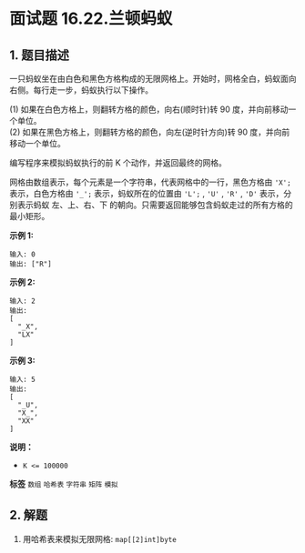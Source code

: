 # 面试题 16.22.兰顿蚂蚁

## 1. 题目描述

一只蚂蚁坐在由白色和黑色方格构成的无限网格上。开始时，网格全白，蚂蚁面向右侧。每行走一步，蚂蚁执行以下操作。

(1) 如果在白色方格上，则翻转方格的颜色，向右(顺时针)转 90 度，并向前移动一个单位。<br>
(2) 如果在黑色方格上，则翻转方格的颜色，向左(逆时针方向)转 90 度，并向前移动一个单位。

编写程序来模拟蚂蚁执行的前 K 个动作，并返回最终的网格。

网格由数组表示，每个元素是一个字符串，代表网格中的一行，黑色方格由 `'X';` 表示，白色方格由 `'_';` 表示，蚂蚁所在的位置由 `'L';` , `'U'` , `'R'` , `'D'` 表示，分别表示蚂蚁 左、上、右、下 的朝向。只需要返回能够包含蚂蚁走过的所有方格的最小矩形。

 **示例 1:**

```
输入: 0
输出: ["R"]

```
 **示例 2:**

```
输入: 2
输出:
[
  "_X",
  "LX"
]
```

**示例 3:**
```
输入: 5
输出:
[
  "_U",
  "X_",
  "XX"
]

```

 **说明：**
-  `K <= 100000`

**标签**
`数组` `哈希表` `字符串` `矩阵` `模拟`


## 2. 解题

1. 用哈希表来模拟无限网格: `map[[2]int]byte`